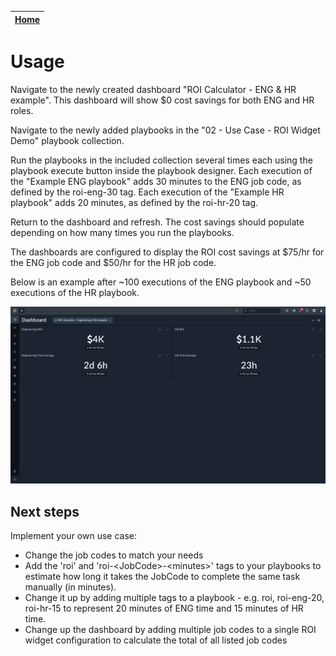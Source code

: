| [Home](https://github.com/fortinet-fortisoar/solution-pack-roi-calculator-usage/blob/release/1.0.1/README.md) |
|--------------------------------------------|

# Usage
Navigate to the newly created dashboard "ROI Calculator - ENG & HR example". This dashboard will show $0 cost savings for both ENG and HR roles.

Navigate to the newly added playbooks in the "02 - Use Case - ROI Widget Demo" playbook collection.

Run the playbooks in the included collection several times each using the playbook execute button inside the playbook designer. 
Each execution of the "Example ENG playbook" adds 30 minutes to the ENG job code, as defined by the roi-eng-30 tag. Each execution of the "Example HR playbook" adds 20 minutes, as defined by the roi-hr-20 tag.

Return to the dashboard and refresh. The cost savings should populate depending on how many times you run the playbooks.

The dashboards are configured to display the ROI cost savings at $75/hr for the ENG job code and $50/hr for the HR job code.

Below is an example after ~100 executions of the ENG playbook and ~50 executions of the HR playbook.

![ROI Calculator Dashboard](res/roi-calculator-dashboard.png)


## Next steps
Implement your own use case:
- Change the job codes to match your needs
- Add the 'roi' and 'roi-\<JobCode\>-\<minutes\>' tags to your playbooks to estimate how long it takes the JobCode to complete the same task manually (in minutes).
- Change it up by adding multiple tags to a playbook - e.g. roi, roi-eng-20, roi-hr-15 to represent 20 minutes of ENG time and 15 minutes of HR time.
- Change up the dashboard by adding multiple job codes to a single ROI widget configuration to calculate the total of all listed job codes
